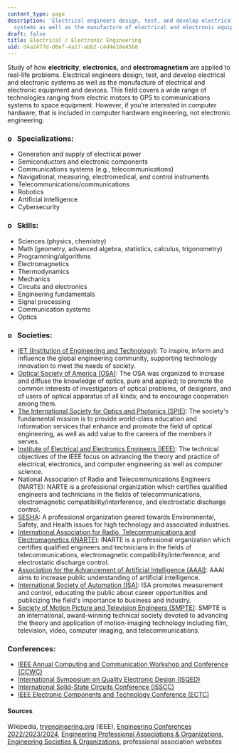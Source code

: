 ```yaml
---
content_type: page
description: 'Electrical engineers design, test, and develop electrical and electronic
  systems as well as the manufacture of electrical and electronic equipment and devices. '
draft: false
title: Electrical / Electronic Engineering
uid: d4a2477d-d6ef-4a17-abb2-c4d4e18e45b8
---
```

Study of how **electricity**, **electronics,** and **electromagnetism** are applied to real-life problems. Electrical engineers design, test, and develop electrical and electronic systems as well as the manufacture of electrical and electronic equipment and devices. This field covers a wide range of technologies ranging from electric motors to GPS to communications systems to space equipment. However, if you’re interested in computer hardware, that is included in computer hardware engineering, not electronic engineering.

### o   Specializations:

- Generation and supply of electrical power
- Semiconductors and electronic components
- Communications systems (e.g., telecommunications)
- Navigational, measuring, electromedical, and control instruments
- Telecommunications/communications
- Robotics
- Artificial intelligence
- Cybersecurity

### o   Skills:

- Sciences (physics, chemistry)
- Math (geometry, advanced algebra, statistics, calculus, trigonometry)
- Programming/algorithms
- Electromagnetics
- Thermodynamics
- Mechanics
- Circuits and electronics
- Engineering fundamentals
- Signal processing
- Communication systems
- Optics

### o   Societies:

- [IET (Institution of Engineering and Technology)](http://www.theiet.org/): To inspire, inform and influence the global engineering community, supporting technology innovation to meet the needs of society.
- [Optical Society of America (OSA)](https://www.osa.org): The OSA was organized to increase and diffuse the knowledge of optics, pure and applied; to promote the common interests of investigators of optical problems, of designers, and of users of optical apparatus of all kinds; and to encourage cooperation among them.
- [The International Society for Optics and Photonics (SPIE)](https://spie.org): The society's fundamental mission is to provide world-class education and information services that enhance and promote the field of optical engineering, as well as add value to the careers of the members it serves.
- [Institute of Electrical and Electronics Engineers (IEEE)](https://www.ieee.org/): The technical objectives of the IEEE focus on advancing the theory and practice of electrical, electronics, and computer engineering as well as computer science.
- National Association of Radio and Telecommunications Engineers (NARTE): NARTE is a professional organization which certifies qualified engineers and technicians in the fields of telecommunications, electromagnetic compatibility/interference, and electrostatic discharge control.
- [SESHA](https://sesha.org/): A professional organization geared towards Environmental, Safety, and Health issues for high technology and associated industries.
- [International Association for Radio, Telecommunications and Electromagnetics (iNARTE)](https://inarte.org/who-we-are/): iNARTE is a professional organization which certifies qualified engineers and technicians in the fields of telecommunications, electromagnetic compatibility/interference, and electrostatic discharge control.
- [Association for the Advancement of Artificial Intelligence (AAAI)](https://www.aaai.org): AAAI aims to increase public understanding of artificial intelligence.
- [International Society of Automation (ISA)](https://www.isa.org): ISA promotes measurement and control, educating the public about career opportunities and publicizing the field's importance to business and industry.
- [Society of Motion Picture and Television Engineers (SMPTE)](http://www.smpte.org/): SMPTE is an international, award-winning technical society devoted to advancing the theory and application of motion-imaging technology including film, television, video, computer imaging, and telecommunications.

### Conferences:

- [IEEE Annual Computing and Communication Workshop and Conference (CCWC)](https://ieee-ccwc.org)
- [International Symposium on Quality Electronic Design (ISQED)](https://www.isqed.org/)
- [International Solid-State Circuits Conference (ISSCC)](https://www.isscc.org)
- [IEEE Electronic Components and Technology Conference (ECTC)](http://ectc.net/about/index.cfm)

#### Sources

Wikipedia, [tryengineering.org](https://studio.llx.edly.io/container/tryengineering.org) (IEEE), [Engineering Conferences 2022/2023/2024](https://conferenceindex.org/conferences/engineering), [Engineering Professional Associations & Organizations](https://jobstars.com/engineering-professional-associations-organizations/), [Engineering Societies & Organizations](https://www.loc.gov/rr/scitech/SciRefGuides/eng-organizations.html), professional association websites